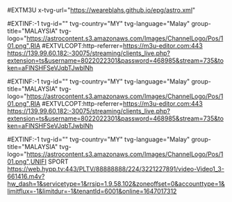 #EXTM3U x-tvg-url="https://weareblahs.github.io/epg/astro.xml"

#EXTINF:-1 tvg-id="" tvg-country="MY" tvg-language="Malay" group-title="MALAYSIA" tvg-logo="https://astrocontent.s3.amazonaws.com/Images/ChannelLogo/Pos/101.png",RIA #EXTVLCOPT:http-referrer=https://m3u-editor.com:443 https://139.99.60.182:-30075/streaming/clients_live.php?extension=ts&username=8022022301&password=468985&stream=735&token=aFlNSHFSeVJqbTJwblNh

#EXTINF:-1 tvg-id="" tvg-country="MY" tvg-language="Malay" group-title="MALAYSIA" tvg-logo="https://astrocontent.s3.amazonaws.com/Images/ChannelLogo/Pos/101.png",RIA #EXTVLCOPT:http-referrer=https://m3u-editor.com:443 https://139.99.60.182:-30075/streaming/clients_live.php?extension=ts&username=8022022301&password=468985&stream=735&token=aFlNSHFSeVJqbTJwblNh

#EXTINF:-1 tvg-id="" tvg-country="MY" tvg-language="Malay" group-title="MALAYSIA" tvg-logo="https://astrocontent.s3.amazonaws.com/Images/ChannelLogo/Pos/101.png",UNIFI SPORT
https://web.hypp.tv:443/PLTV/88888888/224/3221227891/video-Video1_3-661416.m4v?hw_dash=1&servicetype=1&rrsip=1.9.58.102&zoneoffset=0&accounttype=1&limitflux=-1&limitdur=-1&tenantId=6001&online=1647017312
